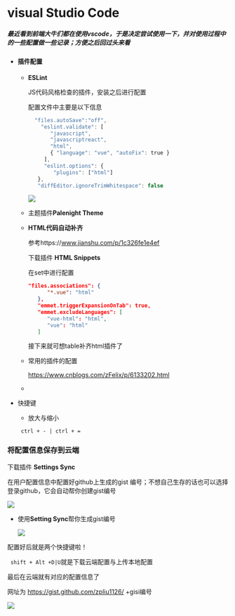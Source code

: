 # visual Studio Code

##### 最近看到前端大牛们都在使用vscode，于是决定尝试使用一下，并对使用过程中的一些配置做一些记录；方便之后回过头来看

+ #### 插件配置

  - **ESLint**

    JS代码风格检查的插件，安装之后进行配置

    配置文件中主要是以下信息

    ```javascript
      "files.autoSave":"off",
        "eslint.validate": [
           "javascript",
           "javascriptreact",
           "html",
           { "language": "vue", "autoFix": true }
         ],
         "eslint.options": {
            "plugins": ["html"]
       },
       "diffEditor.ignoreTrimWhitespace": false
    ```

    ![](https://43423.oss-cn-beijing.aliyuncs.com/img/5HAKBMZO5$ZT%1]REJ6_I7B.png)

  - 主题插件**Palenight Theme** 

  - **HTML代码自动补齐**

    参考https://www.jianshu.com/p/1c326fe1e4ef

    下载插件 **HTML Snippets**

    在set中进行配置

    ```json
    "files.associations": {
          "*.vue": "html"
       },
       "emmet.triggerExpansionOnTab": true,
       "emmet.excludeLanguages": [
          "vue-html": "html",
          "vue": "html"
       ]
    ```

    接下来就可想table补齐html插件了

  - 常用的插件的配置

    https://www.cnblogs.com/zFelix/p/6133202.html

  - 

+ 快捷键

  + 放大与缩小

  ` ctrl + - | ctrl + =`

  



### 将配置信息保存到云端

下载插件 **Settings Sync** 

在用户配置信息中配置好github上生成的gist 编号；不想自己生存的话也可以选择登录github，它会自动帮你创建gist编号

<img src="https://43423.oss-cn-beijing.aliyuncs.com/img/20190910223851.png"/>

+ 使用**Setting Sync**帮你生成gist编号

  <img src="https://43423.oss-cn-beijing.aliyuncs.com/img/20190910224053.png"/>



配置好后就是两个快捷键啦！

` shift + Alt +D|U`就是下载云端配置与上传本地配置

最后在云端就有对应的配置信息了

网址为 https://gist.github.com/zpliu1126/ +gisi编号

<img src="https://43423.oss-cn-beijing.aliyuncs.com/img/20190910224423.png"/>







